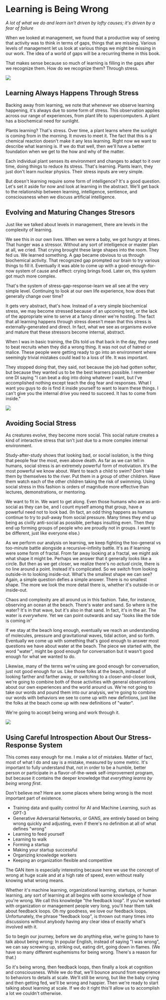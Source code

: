 # Learning is Being Wrong

*A lot of what we do and learn isn't driven by lofty causes; it's driven by a fear of failure*

When we looked at management, we found that a productive way of seeing that activity was to think in terms of gaps, things that are missing. Various levels of management let us look at various things we might be missing in our work. The idea of a world of gaps will be a recurring theme in this book.

That makes sense because so much of learning is filling in the gaps after we recognize them. How do we recognize them? Through stress.

![](resources/images/plants-learning.jpg)

## Learning Always Happens Through Stress

Backing away from learning, we note that whenever we observe learning happening, it's always due to some form of stress. This observation applies across our range of experiences, from plant life to supercomputers. A plant has a biochemical need for sunlight.

Plants learning? That's stress. Over time, a plant learns where the sunlight is coming from in the morning. It moves to meet it. The fact that this is a chemical reaction doesn't make it any less learning. Right now we want to describe what learning is. If we do that well, then we'll have a better foundation when we get to the how and why of the matter.

Each individual plant senses its environment and changes to adapt to it over time, doing things to reduce its stress. That's learning. Plants learn, they just don't learn nuclear physics. Their stress inputs are very simple.

But doesn't learning require some form of intelligence? It's a good question. Let's set it aside for now and look at learning in the abstract. We'll get back to the relationship between learning, intelligence, sentience, and consciousness when we discuss artificial intelligence.

## Evolving and Maturing Changes Stresors

Just like we talked about levels in management, there are levels in the complexity of learning.

We see this in our own lives. When we were a baby, we got hungry at times. That hunger was a stressor. Without any sort of intelligence or master plan at all, we cried. That crying brought these large shapes into the room. They fed us. We learned something. A gap became obvious to us through biochemical activity. That recognized gap prompted our brain to try various things to fill it. Eventually it was able to come up with a good-enough-for-now system of cause and effect: crying brings food. Later on, this system got much more complex.

That's the system of stress-gap-response-learn we all see at the very simple level. Continuing to look at our own life experience, how does that generally change over time?

It gets very abstract, that's how. Instead of a very simple biochemical stress, we may become stressed because of an upcoming test, or the lack of the appropriate wine to serve at a fancy dinner we're hosting. The fact that all learning happens through stress doesn't mean that this stress is externally-generated and direct. In fact, what we see as organisms evolve and mature that these stressors become internal, abstract.

When I was in basic training, the DIs told us that back in the day, they used to beat recruits when they did a wrong thing. It was not out of hatred or malice. These people were getting ready to go into an environment where seemingly trivial mistakes could lead to a loss of life. It was important.

They stopped doing that, they said, not because the job had gotten softer, but because they wanted us to be the best learners possible. I remember one DI saying "I can beat a dog into doing whatever I want, but I've accomplished nothing except teach the dog fear and responses. What I want you guys to do is find it inside yourself to want to learn these things. I can't give you the internal drive you need to succeed. It has to come from inside."

![](resources/images/fractal-circle.jpg)

## Avoiding Social Stress

As creatures evolve, they become more social. This social nature creates a kind of interactive stress that isn't just due to a more complex internal environment.

Study-after-study shows that looking bad, or social isolation, is the thing that people fear the most, even above death. As far as we can tell in humans, social stress is an extremely powerful form of motiviation. It's the most powerful we know about. Want to teach a child to swim? Don't take them by themselves to the river. Put them in a group of other children. Have them watch each of the other children taking the risk of swimming. Using social stress in this fashion is orders of magnitude more effective than lectures, demonstrations, or mentoring.

We want to fit in. We want to get along. Even those humans who are as anti-social as they can be, and I count myself among that group, have a powerful need not to look bad. (In fact, an odd thing happens as humans continue to try to pull-away from social pressure. Many times they end up being as civilly anti-social as possible, perhaps insulting even. Then they end up forming groups of people who are proudly not in groups. I want to be different, just like everyone else.)

As we perform our analysis on learning, we keep fighting the too-general vs too-minute battle alongside a recursive-infinity battle. It's as if learning were some form of fractal. From far away looking at a fractal, we might ask what shape it might be. Perhaps we answer that it generally looks like a circle. But then as we get closer, we realize there's no *actual* circle, there is no line around a point. Instead it's complicated. So we switch from looking outside-in to looking inside-out. What's the smallest shape we can see? Again, a simple question defies a simple answer. There is no smallest shape. The more we look the more detail there is, whether it's outside-in or inside-out.

Chaos and complexity are all around us in this fashion. Take, for instance, observing an ocean at the beach. There's water and sand. So where is the water? It's in that wave, but it's also in that sand. In fact, it's in the air. The water is *everywhere*. Yet we can point outwards and say "looks like the tide is coming in"

If we stay at the beach long enough, eventually we reach an understanding of molecules, pressure and gravitational waves, tidal action, and so forth. Eventually we come up with something that's good enough to answer most questions we have about water at the beach. The piece we started with, the word "water", might be good enough for conversation but it wasn't good enough for what we wanted to do.

Likewise, many of the terms we're using are good enough for conversation, just not good enough for us. Like those folks at the beach, instead of looking farther and farther away, or switching to a closer-and-closer look, we're going to combine both of those activities with general observations about our own experiences and the world around us. We're not going to take our words and pound them into our analysis, we're going to combine our words with behaviors we see to come up with new defintions, just like the folks at the beach come up with new definitions of "water".

We're going to accept being wrong and work through it.

![](resources/images/baby-girl-clipart.png)

## Using Careful Introspection About Our Stress-Response System

This comes easy enough for me. I make a lot of mistakes. Matter of fact, most of what I do and say is a mistake, measured by some metric. It's important to fully understand that, not in order to be a humble, better person or participate in a flavor-of-the-week self-improvement program, but because it contains the deeper knowledge that *everything learns by being wrong first*.

Don't believe me? Here are some places where being wrong is the most important part of existence.

- Training data and quality control for AI and Machine Learning, such as GPT-3
- Generative Adversarial Networks, or GANS, are entirely based on being wrong quickly and adjusting, even if there's no definition at all of what defines "wrong"
- Learning to feed yourself
- Learning to walk
- Forming a startup
- Making your startup successful
- Organizing knowledge workers
- Keeping an organization flexible and competitive

The GAN item is especially interesting because here we use the concept of wrong at huge scale and at a high rate of speed, even without really knowing what wrong means.

Whether it's machine learning, organizational learning, startups, or human learning, any sort of learning at all begins with some knowledge of how you're wrong. We call this knowledge "the feedback loop". If you've worked with organization or management people very long, you'll hear them talk about feedback loops. Oh my goodness, we love our feedback loops. Unfortunately, the phrase "feedback loop", is thrown out many times into discussions without anybody having any clear idea of exactly what's involved with it.  

So to begin our journey, before we do anything else, we're going to have to talk about being wrong: In popular English, instead of saying "I was wrong", we can say screwing up, striking out, eating dirt, going down in flames. (We have so many different euphemisms for being wrong. There's a reason for that.)

So it's being wrong, then feedback loops, then finally a look at cognition and consciousness. While we do that, we'll bounce around from experience to behaviors to details at scale. We'll still be wrong, but like the baby crying and then getting fed, we'll be wrong and happier. Then we're ready to start talking about learning at scale. If we do it right this'll allow us to accomplish a lot we couldn't otherwise.

